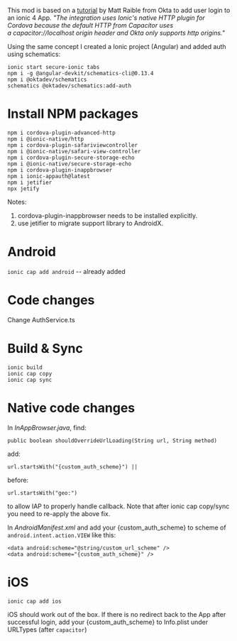 This mod is based on a [tutorial](https://developer.okta.com/blog/2019/06/20/ionic-4-tutorial-user-authentication-and-registration) by Matt Raible from Okta to add user login to an ionic 4 App. _"The integration uses Ionic's native HTTP plugin for Cordova because the default HTTP from Capacitor uses a capacitor://localhost origin header and Okta only supports http origins."_

Using the same concept I created a Ionic project (Angular) and added auth using schematics:

```
ionic start secure-ionic tabs
npm i -g @angular-devkit/schematics-cli@0.13.4
npm i @oktadev/schematics
schematics @oktadev/schematics:add-auth
```

# Install NPM packages

```
npm i cordova-plugin-advanced-http
npm i @ionic-native/http
npm i cordova-plugin-safariviewcontroller
npm i @ionic-native/safari-view-controller
npm i cordova-plugin-secure-storage-echo
npm i @ionic-native/secure-storage-echo
npm i cordova-plugin-inappbrowser
npm i ionic-appauth@latest
npm i jetifier
npx jetify
```

Notes: 
1. cordova-plugin-inappbrowser needs to be installed explicitly. 
2. use jetifier to migrate support library to AndroidX.

# Android

`ionic cap add android` -- already added

# Code changes

Change AuthService.ts

# Build & Sync

```
ionic build 
ionic cap copy
ionic cap sync
```

# Native code changes

In _InAppBrowser.java_, find: 

`public boolean shouldOverrideUrlLoading(String url, String method)`

add: 

`url.startsWith("{custom_auth_scheme}") ||`

before: 

`url.startsWith("geo:")`

to allow IAP to properly handle callback. Note that after ionic cap copy/sync you need to re-apply the above fix.

In _AndroidManifest.xml_ and add your {custom_auth_scheme} to scheme of `android.intent.action.VIEW` like this:

```
<data android:scheme="@string/custom_url_scheme" />
<data android:scheme="{custom_auth_scheme}" />
```

# iOS

`ionic cap add ios`

iOS should work out of the box. If there is no redirect back to the App after successful login, add your {custom_auth_scheme} to Info.plist under URLTypes (after `capacitor`)
